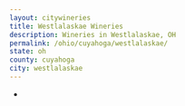 ```yaml
---
layout: citywineries
title: Westlalaskae Wineries
description: Wineries in Westlalaskae, OH
permalink: /ohio/cuyahoga/westlalaskae/
state: oh
county: cuyahoga
city: westlalaskae
---
```

-
